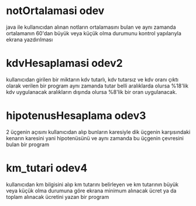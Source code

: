 # notOrtalamasi odev
java ile kullanıcıdan alınan notların ortalamasını bulan ve aynı zamanda ortalamanın 60'dan büyük veya küçük olma durumunu kontrol yapılarıyla ekrana yazdırılması
# kdvHesaplamasi odev2
kullanıcıdan girilen bir miktarın kdv tutarlı, kdv tutarsız ve kdv oranı çıktı olarak verilen bir program aynı zamanda tutar belli aralıklarda olursa %18'lik kdv uygulanacak aralıkların dışında olursa %8'lik bir oran uygulanacak.
# hipotenusHesaplama odev3
2 üçgenin açısını kullanıcıdan alıp bunların karesiyle dik üçgenin karşısındaki kenarın karesini yani hipotenüsünü ve aynı zamanda bu üçgenin çevresini bulan bir program 
# km_tutari odev4
kullanıcıdan km bilgisini alıp km tutarını belirleyen ve km tutarının büyük veya küçük olma durumuna göre ekrana minimum alınacak ücret ya da toplam alınacak ücretini yazan bir program 
